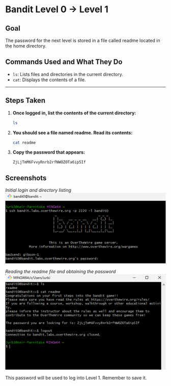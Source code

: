 # Bandit Level 0 → Level 1
## Goal
The password for the next level is stored in a file called readme located in the home directory.

## Commands Used and What They Do
- `ls`: Lists files and directories in the current directory.
- `cat`: Displays the contents of a file.
---
## Steps Taken
1. **Once logged in, list the contents of the current directory:**
   ```bash
   ls
   ```

2. **You should see a file named readme. Read its contents:**
   ```bash
   cat readme
   ```

3. **Copy the password that appears:**
   ```
   ZjLjTmM6FvvyRnrb2rfNWOZOTa6ip5If
   ```

## Screenshots
*Initial login and directory listing*
![Bandit Level 0 Login](screenshots/level_0.png)


*Reading the readme file and obtaining the password*
![Bandit Level 0 Solution](screenshots/level_0_pt2.png)


This password will be used to log into Level 1. Remember to save it.
